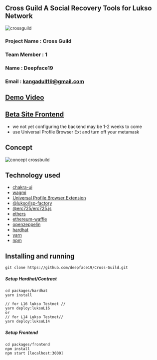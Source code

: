 ## Cross Guild A Social Recovery Tools for Lukso Network
![crossguild](https://user-images.githubusercontent.com/59292798/187340881-8cd1263b-d3b9-402c-88e5-3433e457ce6c.jpg)

### Project Name : Cross Guild
### Team Member : 1
### Name : Deepface19
### Email : kangadull19@gmail.com

## [Demo Video](https://youtu.be/mBaL1DKdY0I)

## [Beta Site Frontend](https://cross-guild.web.app)
- we not yet configuring the backend may be 1-2 weeks to come
- use Universal Profile Browser Ext and turn off your metamask

## Concept 
![concept crossbuild](https://user-images.githubusercontent.com/59292798/187372013-11860fc7-0435-4d9a-b033-f5a0e4df1315.png)

## Technology used
- [chakra-ui](https://chakra-ui.com/)
- [wagmi](https://wagmi.sh/)
- [Universal Profile Browser Extension](https://docs.lukso.tech/guides/browser-extension/install-browser-extension)
- [@lukso/lsp-factory](https://docs.lukso.tech/tools/lsp-factoryjs/getting-started)
- [@erc725/erc725.js](https://docs.lukso.tech/tools/erc725js/getting-started)
- [ethers](https://ethers.org/)
- [ethereum-waffle](https://ethereum-waffle.readthedocs.io/en/latest/getting-started.html)
- [openzeppelin](https://www.openzeppelin.com/)
- [hardhat](https://hardhat.org/)
- [yarn](https://yarnpkg.com)
- [npm](https://www.npmjs.com/)

## Installing and running
```
git clone https://github.com/deepface19/Cross-Guild.git
```
##### Setup Hardhat/Contract
```
cd packages/hardhat 
yarn install

// for L16 lukso Testnet //
yarn deploy:luksoL16
or 
// for L14 Lukso Testnet//
yarn deploy:luksoL14 
```
##### Setup Frontend
```
cd packages/frontend
npm install 
npm start [localhost:3000]
```

